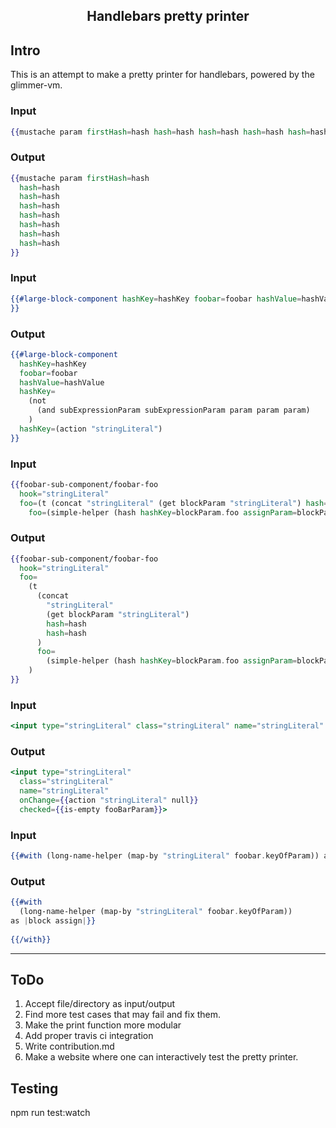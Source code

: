 <h2 align="center">Handlebars pretty printer</h2>


## Intro

This is an attempt to make a pretty printer for handlebars, powered by the glimmer-vm.

### Input

```hbs
{{mustache param firstHash=hash hash=hash hash=hash hash=hash hash=hash hash=hash hash=hash hash=hash}}
```

### Output

```hbs
{{mustache param firstHash=hash
  hash=hash
  hash=hash
  hash=hash
  hash=hash
  hash=hash
  hash=hash
  hash=hash
}}
```

### Input

```hbs
{{#large-block-component hashKey=hashKey foobar=foobar hashValue=hashValue hashKey=(not (and subExpressionParam subExpressionParam param param param)) hashKey=(action "stringLiteral")
}}
```

### Output

```hbs
{{#large-block-component 
  hashKey=hashKey
  foobar=foobar
  hashValue=hashValue
  hashKey=
    (not
      (and subExpressionParam subExpressionParam param param param)
    )
  hashKey=(action "stringLiteral")
}}
```

### Input

```hbs
{{foobar-sub-component/foobar-foo 
  hook="stringLiteral" 
  foo=(t (concat "stringLiteral" (get blockParam "stringLiteral") hash=hash hash=hash) 
    foo=(simple-helper (hash hashKey=blockParam.foo assignParam=blockParam.bar)))}}
```

### Output
<!-- prettier-ignore -->
```hbs
{{foobar-sub-component/foobar-foo 
  hook="stringLiteral"
  foo=
    (t
      (concat
        "stringLiteral"
        (get blockParam "stringLiteral")
        hash=hash
        hash=hash
      )
      foo=
        (simple-helper (hash hashKey=blockParam.foo assignParam=blockParam.bar))
    )
}}
```

### Input

```hbs
<input type="stringLiteral" class="stringLiteral" name="stringLiteral" onChange={{action "stringLiteral" null}} checked={{is-empty fooBarParam}}>

```

### Output

```hbs
<input type="stringLiteral"
  class="stringLiteral"
  name="stringLiteral"
  onChange={{action "stringLiteral" null}}
  checked={{is-empty fooBarParam}}>
```

### Input

<!-- prettier-ignore -->

```hbs
{{#with (long-name-helper (map-by "stringLiteral" foobar.keyOfParam)) as |block assign|}}{{/with}}

```

### Output

<!-- prettier-ignore -->
```hbs
{{#with 
  (long-name-helper (map-by "stringLiteral" foobar.keyOfParam))
as |block assign|}}
  
{{/with}}
```


---

## ToDo

1. Accept file/directory as input/output
2. Find more test cases that may fail and fix them.
3. Make the print function more modular
4. Add proper travis ci integration
5. Write contribution.md
6. Make a website where one can interactively test the pretty printer.


## Testing

npm run test:watch